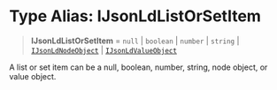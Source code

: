 # Type Alias: IJsonLdListOrSetItem

> **IJsonLdListOrSetItem** = `null` \| `boolean` \| `number` \| `string` \| [`IJsonLdNodeObject`](../interfaces/IJsonLdNodeObject.md) \| [`IJsonLdValueObject`](IJsonLdValueObject.md)

A list or set item can be a null, boolean, number, string, node object, or value object.
